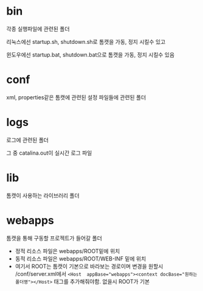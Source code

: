 # bin

각종 실행파일에 관련된 폴더

리눅스에선 startup.sh, shutdown.sh로 톰캣을 가동, 정지 시킬수 있고

윈도우에선 startup.bat, shutdown.bat으로 톰캣을 가동, 정지 시킬수 있음

# conf

xml, properties같은 톰캣에 관련된 설정 파일들에 관련된 폴더

# logs

로그에 관련된 폴더

그 중 catalina.out이 실시간 로그 파일

# lib

톰캣이 사용하는 라이브러리 폴더

# webapps

톰캣을 통해 구동할 프로젝트가 들어갈 폴더

- 정적 리소스 파일은 webapps/ROOT밑에 위치
- 동적 리소스 파일은 webapps/ROOT/WEB-INF 밑에 위치
- 여기서 ROOT는 톰캣이 기본으로 바라보는 경로이며 변경을 원할시 /conf/server.xml에서 `<Host  appBase="webapps"><context docBase="원하는폴더명"></Host>` 태그를 추가해줘야함. 없을시 ROOT가 기본